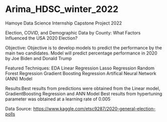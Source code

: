 # Arima_HDSC_winter_2022
Hamoye Data Science Internship Capstone Project 2022

Election, COVID, and Demographic Data by County: What Factors Influenced the USA 2020 Election?

Objective:
Objective is to develop models to predict the performance by the main two candidates. Model will predict percentage performance in 2020 by Joe Biden and Donald Trump

Featured Techniques:
EDA
Linear Regression
Lasso Regression
Random Forest Regression
Gradient Boosting Regression
Artifical Neural Network (ANN) Model

Results:Best results from predictions were obtained from the Linear model, GradientBoosting Regression and ANN Model
Best results from hypertuning parameter was obtained at a learning rate of 0.005

Data Source:
https://www.kaggle.com/etsc9287/2020-general-election-polls
